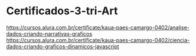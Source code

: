 # Certificados-3-tri-Art
https://cursos.alura.com.br/certificate/kaua-paes-camargo-0402/analise-dados-criando-narrativas-graficos
https://cursos.alura.com.br/certificate/kaua-paes-camargo-0402/ciencia-dados-criando-graficos-dinamicos-javascript
